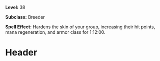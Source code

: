 <!-- TITLE: Spell Emboldened Bravery -->
<!-- SUBTITLE:  -->

**Level:** 38

**Subclass:** Breeder

**Spell Effect:** Hardens the skin of your group, increasing their hit points, mana regeneration, and armor class for 1:12:00.

# Header